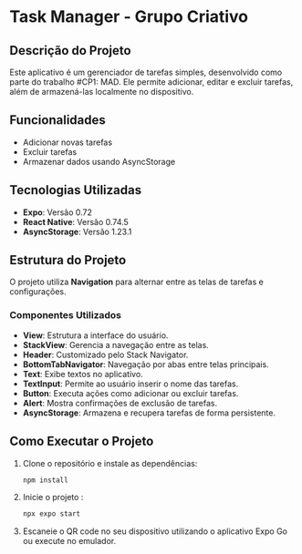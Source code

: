 # Task Manager - Grupo Criativo

## Descrição do Projeto

Este aplicativo é um gerenciador de tarefas simples, desenvolvido como parte do trabalho #CP1: MAD. Ele permite adicionar, editar e excluir tarefas, além de armazená-las localmente no dispositivo.

## Funcionalidades
- Adicionar novas tarefas
- Excluir tarefas
- Armazenar dados usando AsyncStorage

## Tecnologias Utilizadas

- **Expo**: Versão 0.72
- **React Native**: Versão 0.74.5
- **AsyncStorage**: Versão 1.23.1

## Estrutura do Projeto

O projeto utiliza **Navigation** para alternar entre as telas de tarefas e configurações.

### Componentes Utilizados

- **View**: Estrutura a interface do usuário.
- **StackView**: Gerencia a navegação entre as telas.
- **Header**: Customizado pelo Stack Navigator.
- **BottomTabNavigator**: Navegação por abas entre telas principais.
- **Text**: Exibe textos no aplicativo.
- **TextInput**: Permite ao usuário inserir o nome das tarefas.
- **Button**: Executa ações como adicionar ou excluir tarefas.
- **Alert**: Mostra confirmações de exclusão de tarefas.
- **AsyncStorage**: Armazena e recupera tarefas de forma persistente.

## Como Executar o Projeto

1. Clone o repositório e instale as dependências:
   ```bash
   npm install 
2. Inicie o projeto :
   ```bash
   npx expo start
3. Escaneie o QR code no seu dispositivo utilizando o aplicativo Expo Go ou execute no emulador.

